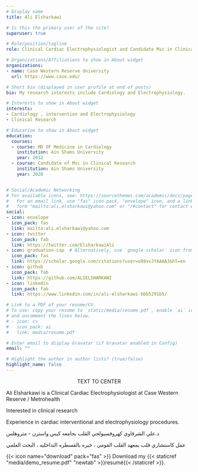 ```yaml
---
# Display name
title: Ali Elsharkawi

# Is this the primary user of the site?
superuser: true

# Role/position/tagline
role: Clinical Cardiac Electrophysiologist and Candidate Msc in Clinical reseach

# Organizations/Affiliations to show in About widget
organizations:
- name: Case Western Reserve University
  url: https://www.case.edu/

# Short bio (displayed in user profile at end of posts)
bio: My research interests include Cardiology and Electrophysiology.

# Interests to show in About widget
interests:
- Cardiology , intervention and Electrophysiology
- Clinical Research

# Education to show in About widget
education:
  courses:
  - course: MD OF Medicine in Cardiology
    institution: Ain Shams University
    year: 2012
  - course: Candidate of Msc in Clinical Research
    institution: Ain Shams University
    year: 2020


# Social/Academic Networking
# For available icons, see: https://sourcethemes.com/academic/docs/page-builder/#icons
#   For an email link, use "fas" icon pack, "envelope" icon, and a link in the
#   form "mailto:ali.elsharkawi@yahoo.com" or "/#contact" for contact widget.
social:
- icon: envelope
  icon_pack: fas
  link: mailto:ali.elsharkawi@yahoo.com
- icon: twitter
  icon_pack: fab
  link: https://twitter.com/ElsharkawiAli
- icon: graduation-cap  # Alternatively, use `google-scholar` icon from `ai` icon pack
  icon_pack: fas
  link: https://scholar.google.com/citations?user=o89xvJYAAAAJ&hl=en
- icon: github
  icon_pack: fab
  link: https://github.com/ALIELSHARKAWI
- icon: linkedin
  icon_pack: fab
  link: https://www.linkedin.com/in/ali-elsharkawi-bbb5291b5/

# Link to a PDF of your resume/CV.
# To use: copy your resume to `static/media/resume.pdf`, enable `ai` icons in `params.toml`, 
# and uncomment the lines below.
# - icon: cv
#   icon_pack: ai
#   link: media/resume.pdf

# Enter email to display Gravatar (if Gravatar enabled in Config)
email: ""

# Highlight the author in author lists? (true/false)
highlight_name: false
---
```

<center> TEXT TO CENTER </center>

Ali Elsharkawi is a Clinical Cardiac Electrophysiologist at Case Western Reserve / Metrohealth

Interested in clinical research

Experience in cardiac interventional and electrophysiology procedures.  

د.علي الشرقاوي كهروفسيولجي القلب بجامعه كيس واسترن - متروهلس

عمل كاستشاري قلب بمعهد القلب القومي ، خبره بالقسطره التداخليه ، البحث العلمي

{{< icon name="download" pack="fas" >}} Download my {{< staticref "media/demo_resume.pdf" "newtab" >}}resumé{{< /staticref >}}.
